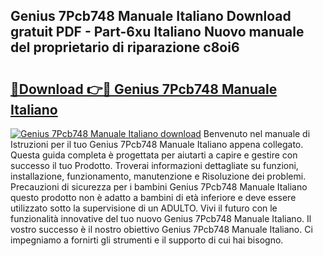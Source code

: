 ## Genius 7Pcb748 Manuale Italiano Download gratuit PDF - Part-6xu Italiano Nuovo manuale del proprietario di riparazione c8oi6

# <h2><a href="http://dfak11.blite.top/?on=Genius+7Pcb748+Manuale+Italiano">🔗Download 👉🔴 Genius 7Pcb748 Manuale Italiano</a></h2>

[![Genius 7Pcb748 Manuale Italiano download](https://i.imgur.com/lujVjoI.png)](http://dfak11.blite.top/?on=Genius+7Pcb748+Manuale+Italiano)
Benvenuto nel manuale di Istruzioni per il tuo Genius 7Pcb748 Manuale Italiano appena collegato. Questa guida completa è progettata per aiutarti a capire e gestire con successo il tuo Prodotto. Troverai informazioni dettagliate su funzioni, installazione, funzionamento, manutenzione e Risoluzione dei problemi. Precauzioni di sicurezza per i bambini Genius 7Pcb748 Manuale Italiano questo prodotto non è adatto a bambini di età inferiore e deve essere utilizzato sotto la supervisione di un ADULTO. Vivi il futuro con le funzionalità innovative del tuo nuovo Genius 7Pcb748 Manuale Italiano. Il vostro successo è il nostro obiettivo Genius 7Pcb748 Manuale Italiano. Ci impegniamo a fornirti gli strumenti e il supporto di cui hai bisogno.
